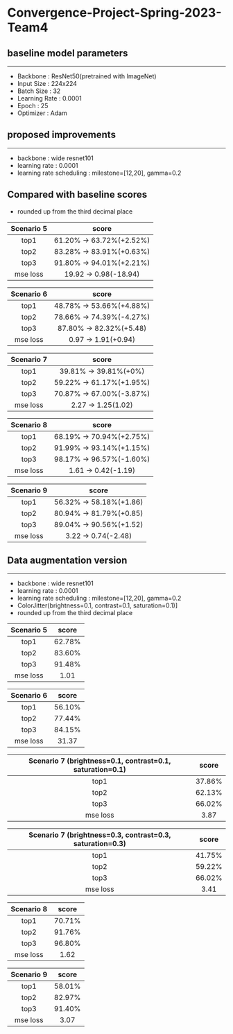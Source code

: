 # Convergence-Project-Spring-2023-Team4

## baseline model parameters
---
- Backbone : ResNet50(pretrained with ImageNet)
- Input Size : 224x224
- Batch Size : 32
- Learning Rate : 0.0001
- Epoch : 25
- Optimizer : Adam

## proposed improvements
---
- backbone : wide resnet101 
- learning rate : 0.0001
- learning rate scheduling : milestone=[12,20], gamma=0.2

## Compared with baseline scores
- rounded up from the third decimal place

| Scenario 5 | score |
|:--:|:--:|
| top1 | 61.20% -> 63.72%(+2.52%)|
| top2 | 83.28% -> 83.91%(+0.63%)|
| top3 | 91.80% -> 94.01%(+2.21%)|
| mse loss | 19.92 -> 0.98(-18.94)|

| Scenario 6 | score |
|:--:|:--:|
| top1 | 48.78% -> 53.66%(+4.88%)|
| top2 | 78.66% -> 74.39%(-4.27%)|
| top3 | 87.80% -> 82.32%(+5.48)|
| mse loss | 0.97 -> 1.91(+0.94)|

| Scenario 7 | score |
|:--:|:--:|
| top1 | 39.81% -> 39.81%(+0%)|
| top2 | 59.22% -> 61.17%(+1.95%)|
| top3 | 70.87% -> 67.00%(-3.87%)|
| mse loss | 2.27 -> 1.25(1.02)|

| Scenario 8 | score |
|:--:|:--:|
| top1 | 68.19% -> 70.94%(+2.75%)|
| top2 | 91.99% -> 93.14%(+1.15%)|
| top3 | 98.17% -> 96.57%(-1.60%)|
| mse loss | 1.61 -> 0.42(-1.19)|

| Scenario 9 | score |
|:--:|:--:|
| top1 | 56.32% -> 58.18%(+1.86)|
| top2 | 80.94% -> 81.79%(+0.85)|
| top3 | 89.04% -> 90.56%(+1.52)|
| mse loss | 3.22 -> 0.74(-2.48)|


## Data augmentation version
---
- backbone : wide resnet101 
- learning rate : 0.0001
- learning rate scheduling : milestone=[12,20], gamma=0.2
- ColorJitter(brightness=0.1, contrast=0.1, saturation=0.1)]
- rounded up from the third decimal place

| Scenario 5 | score |
|:--:|:--:|
| top1 | 62.78%|
| top2 | 83.60%|
| top3 | 91.48%|
| mse loss | 1.01|

| Scenario 6 | score |
|:--:|:--:|
| top1 | 56.10%|
| top2 | 77.44%|
| top3 | 84.15%|
| mse loss | 31.37|

| Scenario 7 (brightness=0.1, contrast=0.1, saturation=0.1) | score | 
|:--:|:--:|
| top1 | 37.86%|
| top2 | 62.13%|
| top3 | 66.02%|
| mse loss | 3.87|

| Scenario 7 (brightness=0.3, contrast=0.3, saturation=0.3) | score | 
|:--:|:--:|
| top1 | 41.75%|
| top2 | 59.22%|
| top3 | 66.02%|
| mse loss | 3.41|

| Scenario 8 | score |
|:--:|:--:|
| top1 | 70.71%|
| top2 | 91.76%|
| top3 | 96.80%|
| mse loss | 1.62|

| Scenario 9 | score |
|:--:|:--:|
| top1 | 58.01%|
| top2 | 82.97%|
| top3 | 91.40%|
| mse loss | 3.07|

